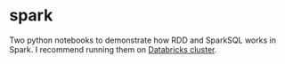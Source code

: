 # spark
Two python notebooks to demonstrate how RDD and SparkSQL works in Spark.
I recommend running them on [Databricks cluster](https://community.cloud.databricks.com/login.html).
